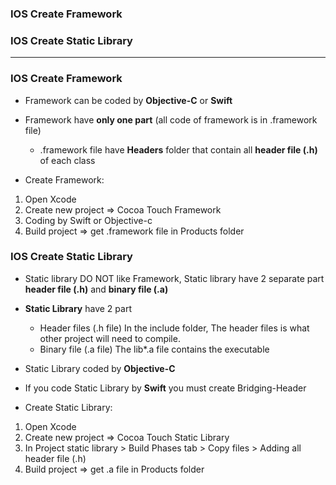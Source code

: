 ### IOS Create Framework
### IOS Create Static Library

------------------------------------------------------

### IOS Create Framework

* Framework can be coded by **Objective-C** or **Swift**
* Framework have **only one part** (all code of framework is in .framework file) 
  * .framework file have **Headers** folder that contain all **header file (.h)** of each class

* Create Framework:

1. Open Xcode
2. Create new project => Cocoa Touch Framework
3. Coding by Swift or Objective-c
4. Build project => get .framework file in Products folder

### IOS Create Static Library

* Static library DO NOT like Framework, Static library have 2 separate part **header file (.h)** and **binary file (.a)**
* **Static Library** have 2 part
  * Header files (.h file) In the include folder, The header files is what other project will need to compile. 
  * Binary file (.a file) The lib*.a file contains the executable


* Static Library coded by **Objective-C** 
* If you code Static Library by **Swift** you must create Bridging-Header

* Create Static Library:

1. Open Xcode
2. Create new project => Cocoa Touch Static Library
3. In Project static library > Build Phases tab > Copy files > Adding all header file (.h)
4. Build project => get .a file in Products folder

